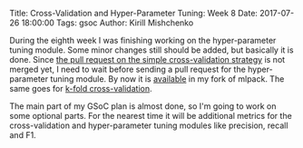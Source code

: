 Title: Cross-Validation and Hyper-Parameter Tuning: Week 8
Date: 2017-07-26 18:00:00
Tags: gsoc
Author: Kirill Mishchenko

During the eighth week I was finishing working on the hyper-parameter tuning
module. Some minor changes still should be added, but basically it is done.
Since [the pull request on the simple cross-validation
strategy](https://github.com/mlpack/mlpack/pull/1044) is not merged yet, I need
to wait before sending a pull request for the hyper-parameter tuning module. By
now it is [available](https://github.com/micyril/mlpack/pull/2) in my fork of
mlpack. The same goes for [k-fold
cross-validation](https://github.com/micyril/mlpack/pull/1).

The main part of my GSoC plan is almost done, so I'm going to work on some
optional parts. For the nearest time it will be additional metrics for the
cross-validation and hyper-parameter tuning modules like precision, recall and
F1.
